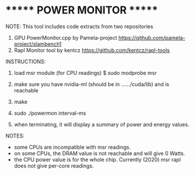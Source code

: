 # ***** POWER MONITOR *****
NOTE: This tool includes code extracts from two repositories
1) GPU PowerMonitor.cpp by Pamela-project https://github.com/pamela-project/slambench1
2) Rapl Monitor tool by kentcz https://github.com/kentcz/rapl-tools


INSTRUCTIONS:
1) load msr module (for CPU readings)
    $ sudo modprobe msr

2) make sure you have nvidia-ml (should be in ....../cuda/lib) and is reachable


3) make


4) sudo ./powermon interval-ms


5) when terminating, it will display a summary of power and energy values.



NOTES:
- some CPUs are incompatible with msr readings.
- on some CPUs, the DRAM value is not reachable and will give 0 Watts.
- the CPU power value is for the whole chip. Currently (2020) msr rapl does not give
  per-core readings.


